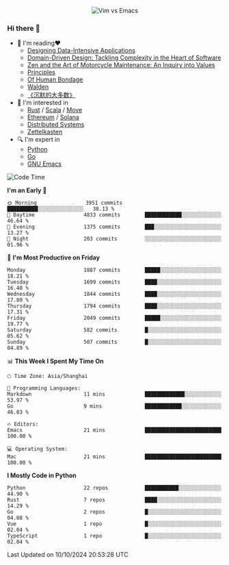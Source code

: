 <p align="center">
    <img src="https://gist.githubusercontent.com/coldnight/e696baffb094e71c96cb302118878eae/raw/40ea5053a6f66cc65f90f437e4173497da225958/banner.gif" alt="Vim vs Emacs" />
</p>

### Hi there 👋

- 📖 I'm reading❤️
    + [Designing Data-Intensive Applications](https://www.oreilly.com/library/view/designing-data-intensive-applications/9781491903063/)
    + [Domain-Driven Design: Tackling Complexity in the Heart of Software](https://www.dddcommunity.org/book/evans_2003/)
    + [Zen and the Art of Motorcycle Maintenance: An Inquiry into Values](https://en.wikipedia.org/wiki/Zen_and_the_Art_of_Motorcycle_Maintenance)
    + [Principles](https://www.principles.com/)
    + [Of Human Bondage](https://en.wikipedia.org/wiki/Of_Human_Bondage)
    + [Walden](https://en.wikipedia.org/wiki/Walden)
    + [《沉默的大多数》](https://en.wikipedia.org/wiki/Silent_majority)
- 🌱 I'm interested in
    + [Rust](https://www.rust-lang.org/) / [Scala](https://www.scala-lang.org/) / [Move](https://github.com/move-language/move/)
    + [Ethereum](https://ethereum.org/en/) / [Solana](https://solana.com/)
	+ [Distributed Systems](https://www.linuxzen.com/notes/topics/20200320174417_%E5%88%86%E5%B8%83%E5%BC%8F/)
	+ [Zettelkasten](https://www.linuxzen.com/notes/notes/20220120080920-slip_box/)
- 🔍 I'm expert in
    + [Python](https://www.python.org/)
    + [Go](https://go.dev/)
    + [GNU Emacs](https://www.gnu.org/software/emacs/)

<!--START_SECTION:waka-->
![Code Time](http://img.shields.io/badge/Code%20Time-3%2C156%20hrs%2044%20mins-blue)

**I'm an Early 🐤** 

```text
🌞 Morning                3951 commits        ██████████░░░░░░░░░░░░░░░   38.13 % 
🌆 Daytime                4833 commits        ████████████░░░░░░░░░░░░░   46.64 % 
🌃 Evening                1375 commits        ███░░░░░░░░░░░░░░░░░░░░░░   13.27 % 
🌙 Night                  203 commits         ░░░░░░░░░░░░░░░░░░░░░░░░░   01.96 % 
```
📅 **I'm Most Productive on Friday** 

```text
Monday                   1887 commits        █████░░░░░░░░░░░░░░░░░░░░   18.21 % 
Tuesday                  1699 commits        ████░░░░░░░░░░░░░░░░░░░░░   16.40 % 
Wednesday                1844 commits        ████░░░░░░░░░░░░░░░░░░░░░   17.80 % 
Thursday                 1794 commits        ████░░░░░░░░░░░░░░░░░░░░░   17.31 % 
Friday                   2049 commits        █████░░░░░░░░░░░░░░░░░░░░   19.77 % 
Saturday                 582 commits         █░░░░░░░░░░░░░░░░░░░░░░░░   05.62 % 
Sunday                   507 commits         █░░░░░░░░░░░░░░░░░░░░░░░░   04.89 % 
```


📊 **This Week I Spent My Time On** 

```text
🕑︎ Time Zone: Asia/Shanghai

💬 Programming Languages: 
Markdown                 11 mins             █████████████░░░░░░░░░░░░   53.97 % 
Go                       9 mins              ████████████░░░░░░░░░░░░░   46.03 % 

🔥 Editors: 
Emacs                    21 mins             █████████████████████████   100.00 % 

💻 Operating System: 
Mac                      21 mins             █████████████████████████   100.00 % 
```

**I Mostly Code in Python** 

```text
Python                   22 repos            ███████████░░░░░░░░░░░░░░   44.90 % 
Rust                     7 repos             ████░░░░░░░░░░░░░░░░░░░░░   14.29 % 
Go                       2 repos             █░░░░░░░░░░░░░░░░░░░░░░░░   04.08 % 
Vue                      1 repo              █░░░░░░░░░░░░░░░░░░░░░░░░   02.04 % 
TypeScript               1 repo              █░░░░░░░░░░░░░░░░░░░░░░░░   02.04 % 
```




 Last Updated on 10/10/2024 20:53:28 UTC
<!--END_SECTION:waka-->
